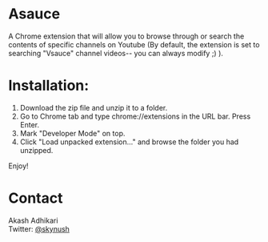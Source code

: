 # Asauce
A Chrome extension that will allow you to browse through or search the contents of specific channels on Youtube (By default, the extension is set to searching "Vsauce" channel videos-- you can always modify ;) ).

# Installation:
1) Download the zip file and unzip it to a folder. <br>
2) Go to Chrome tab and type chrome://extensions in the URL bar. Press Enter. <br>
3) Mark "Developer Mode" on top. <br>
4) Click "Load unpacked extension..." and browse the folder you had unzipped. <br>

Enjoy! <br>

# Contact
Akash Adhikari<br>
Twitter: <a href="https://twitter.com/skynush">@skynush</a>

